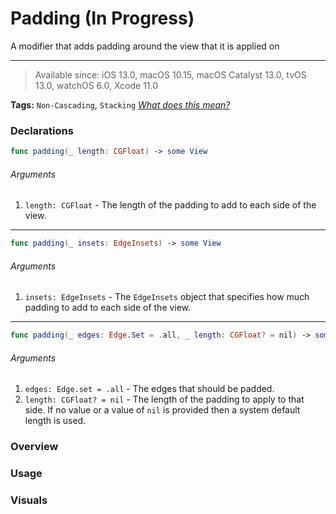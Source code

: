 # Padding (In Progress)
A modifier that adds padding around the view that it is applied on

---

> Available since: iOS 13.0, macOS 10.15, macOS Catalyst 13.0, tvOS 13.0, watchOS 6.0, Xcode 11.0

**Tags:** `Non-Cascading`, `Stacking` _[What does this mean?](/modifiers/README.md#tags)_

### Declarations
```swift
func padding(_ length: CGFloat) -> some View
```
###### Arguments
1. `length: CGFloat` - The length of the padding to add to each side of the view.

---

```swift
func padding(_ insets: EdgeInsets) -> some View
```
###### Arguments
1. `insets: EdgeInsets` - The `EdgeInsets` object that specifies how much padding to add to each side of the view.

---

```swift
func padding(_ edges: Edge.Set = .all, _ length: CGFloat? = nil) -> some View
```
###### Arguments
1. `edges: Edge.set = .all` - The edges that should be padded.
2. `length: CGFloat? = nil` - The length of the padding to apply to that side. If no value or a value of `nil` is provided then a system default length is used.

### Overview


### Usage

### Visuals